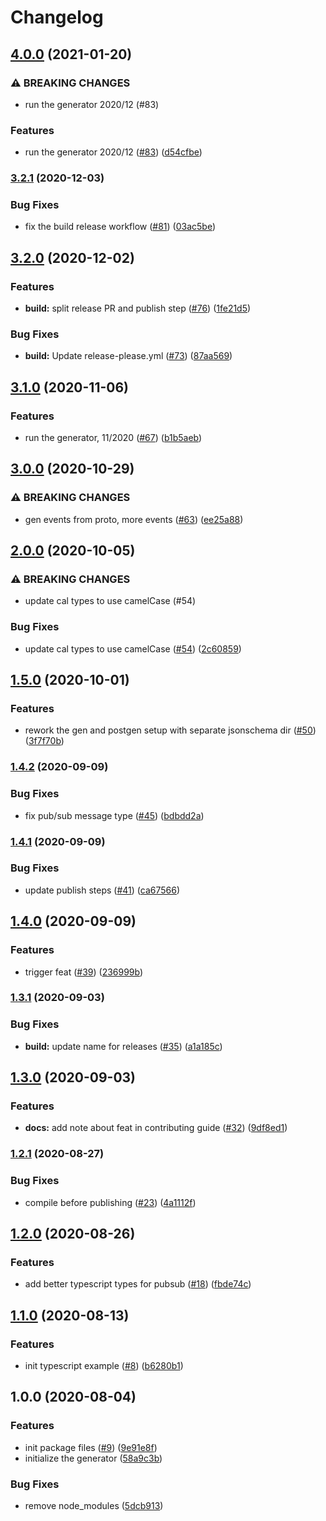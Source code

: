 # Changelog

## [4.0.0](https://www.github.com/googleapis/google-cloudevents-nodejs/compare/v3.2.1...v4.0.0) (2021-01-20)


### ⚠ BREAKING CHANGES

* run the generator 2020/12 (#83)

### Features

* run the generator 2020/12 ([#83](https://www.github.com/googleapis/google-cloudevents-nodejs/issues/83)) ([d54cfbe](https://www.github.com/googleapis/google-cloudevents-nodejs/commit/d54cfbec4a8d175c28bc145b9eda5a8eab5c05ca))

### [3.2.1](https://www.github.com/googleapis/google-cloudevents-nodejs/compare/v3.2.0...v3.2.1) (2020-12-03)


### Bug Fixes

* fix the build release workflow ([#81](https://www.github.com/googleapis/google-cloudevents-nodejs/issues/81)) ([03ac5be](https://www.github.com/googleapis/google-cloudevents-nodejs/commit/03ac5bea1a508fb8dfa0651ab4c29556fcbb6eee))

## [3.2.0](https://www.github.com/googleapis/google-cloudevents-nodejs/compare/v3.1.0...v3.2.0) (2020-12-02)


### Features

* **build:** split release PR and publish step ([#76](https://www.github.com/googleapis/google-cloudevents-nodejs/issues/76)) ([1fe21d5](https://www.github.com/googleapis/google-cloudevents-nodejs/commit/1fe21d54a0d8f3923f17c51534f1973dda136e8a))


### Bug Fixes

* **build:** Update release-please.yml ([#73](https://www.github.com/googleapis/google-cloudevents-nodejs/issues/73)) ([87aa569](https://www.github.com/googleapis/google-cloudevents-nodejs/commit/87aa56924a24c0aaa71453b1d908f8f8814334a4))

## [3.1.0](https://www.github.com/googleapis/google-cloudevents-nodejs/compare/v3.0.0...v3.1.0) (2020-11-06)


### Features

* run the generator, 11/2020 ([#67](https://www.github.com/googleapis/google-cloudevents-nodejs/issues/67)) ([b1b5aeb](https://www.github.com/googleapis/google-cloudevents-nodejs/commit/b1b5aebb488b19aab78136c8eeae83afe03cee39))

## [3.0.0](https://www.github.com/googleapis/google-cloudevents-nodejs/compare/v2.0.0...v3.0.0) (2020-10-29)


### ⚠ BREAKING CHANGES

* gen events from proto, more events ([#63](https://www.github.com/googleapis/google-cloudevents-nodejs/issues/63)) ([ee25a88](https://www.github.com/googleapis/google-cloudevents-nodejs/commit/ee25a88df2f373176c913e15911bfd399ae1bd63))

## [2.0.0](https://www.github.com/googleapis/google-cloudevents-nodejs/compare/v1.5.0...v2.0.0) (2020-10-05)


### ⚠ BREAKING CHANGES

* update cal types to use camelCase (#54)

### Bug Fixes

* update cal types to use camelCase ([#54](https://www.github.com/googleapis/google-cloudevents-nodejs/issues/54)) ([2c60859](https://www.github.com/googleapis/google-cloudevents-nodejs/commit/2c6085947d22992d4d260d21b8d717e1fd1ad2e1))

## [1.5.0](https://www.github.com/googleapis/google-cloudevents-nodejs/compare/v1.4.2...v1.5.0) (2020-10-01)


### Features

* rework the gen and postgen setup with separate jsonschema dir ([#50](https://www.github.com/googleapis/google-cloudevents-nodejs/issues/50)) ([3f7f70b](https://www.github.com/googleapis/google-cloudevents-nodejs/commit/3f7f70bceff8cec04c5afb97da07863b1f66c4c5))

### [1.4.2](https://www.github.com/googleapis/google-cloudevents-nodejs/compare/v1.4.1...v1.4.2) (2020-09-09)


### Bug Fixes

* fix pub/sub message type ([#45](https://www.github.com/googleapis/google-cloudevents-nodejs/issues/45)) ([bdbdd2a](https://www.github.com/googleapis/google-cloudevents-nodejs/commit/bdbdd2a949e5003f0a439c164ca789fef9a7f1fe))

### [1.4.1](https://www.github.com/googleapis/google-cloudevents-nodejs/compare/v1.4.0...v1.4.1) (2020-09-09)


### Bug Fixes

* update publish steps ([#41](https://www.github.com/googleapis/google-cloudevents-nodejs/issues/41)) ([ca67566](https://www.github.com/googleapis/google-cloudevents-nodejs/commit/ca67566bb16049138a210f764e58de4a5fba89b0))

## [1.4.0](https://www.github.com/googleapis/google-cloudevents-nodejs/compare/v1.3.1...v1.4.0) (2020-09-09)


### Features

* trigger feat ([#39](https://www.github.com/googleapis/google-cloudevents-nodejs/issues/39)) ([236999b](https://www.github.com/googleapis/google-cloudevents-nodejs/commit/236999bef12c696b40f2d626b96629fed2a4e120))

### [1.3.1](https://www.github.com/googleapis/google-cloudevents-nodejs/compare/v1.3.0...v1.3.1) (2020-09-03)


### Bug Fixes

* **build:** update name for releases ([#35](https://www.github.com/googleapis/google-cloudevents-nodejs/issues/35)) ([a1a185c](https://www.github.com/googleapis/google-cloudevents-nodejs/commit/a1a185cdf472f0082fb8dcaf45d2bf57dd531e38))

## [1.3.0](https://www.github.com/googleapis/google-cloudevents-nodejs/compare/v1.2.1...v1.3.0) (2020-09-03)


### Features

* **docs:** add note about feat in contributing guide ([#32](https://www.github.com/googleapis/google-cloudevents-nodejs/issues/32)) ([9df8ed1](https://www.github.com/googleapis/google-cloudevents-nodejs/commit/9df8ed1a3610d8c093b7cda186741979e2561b2a))

### [1.2.1](https://www.github.com/googleapis/google-cloudevents-nodejs/compare/v1.2.0...v1.2.1) (2020-08-27)


### Bug Fixes

* compile before publishing ([#23](https://www.github.com/googleapis/google-cloudevents-nodejs/issues/23)) ([4a1112f](https://www.github.com/googleapis/google-cloudevents-nodejs/commit/4a1112f95e4772449a4d13217b72b9d82e7676a5))

## [1.2.0](https://www.github.com/googleapis/google-cloudevents-nodejs/compare/v1.1.0...v1.2.0) (2020-08-26)


### Features

* add better typescript types for pubsub ([#18](https://www.github.com/googleapis/google-cloudevents-nodejs/issues/18)) ([fbde74c](https://www.github.com/googleapis/google-cloudevents-nodejs/commit/fbde74cf21111ad13500c01f2f1da76d999ad046))

## [1.1.0](https://www.github.com/googleapis/google-cloudevents-nodejs/compare/v1.0.0...v1.1.0) (2020-08-13)


### Features

* init typescript example ([#8](https://www.github.com/googleapis/google-cloudevents-nodejs/issues/8)) ([b6280b1](https://www.github.com/googleapis/google-cloudevents-nodejs/commit/b6280b17234aa5e60959089f3ec35ab02b3e1dec))

## 1.0.0 (2020-08-04)


### Features

* init package files ([#9](https://www.github.com/googleapis/google-cloudevents-nodejs/issues/9)) ([9e91e8f](https://www.github.com/googleapis/google-cloudevents-nodejs/commit/9e91e8f009def46b7a71a9dc53e4be95457b4146))
* initialize the generator ([58a9c3b](https://www.github.com/googleapis/google-cloudevents-nodejs/commit/58a9c3b643bc5415e2bf333a112fcbda1665af27))


### Bug Fixes

* remove node_modules ([5dcb913](https://www.github.com/googleapis/google-cloudevents-nodejs/commit/5dcb91383071f37f4ab66ca24469fb2d6b75f55b))

